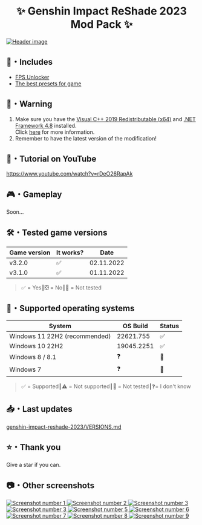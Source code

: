 <div align="center">
    <h1>✨ Genshin Impact ReShade 2023 Mod Pack ✨</h1>
</div>

<a href="Screenshots/new/header.png" title="See preview [header.png]">
    <img src="Screenshots/new/header.png" alt="Header image">
</a>

## 📂・Includes
- [FPS Unlocker](https://github.com/34736384/genshin-fps-unlock)
- [The best presets for game](Data/Reshade/Preset/1.%20Default%20preset%20by%20Sefinek%20(Recommended).ini)

## 📝️・Warning
1. Make sure you have the [Visual C++ 2019 Redistributable (x64)](https://aka.ms/vs/16/release/vc_redist.x64.exe) and [.NET Framework 4.8](https://dotnet.microsoft.com/en-us/download/dotnet-framework/net48) installed.  
Click [here](https://github.com/34736384/genshin-fps-unlock#usage) for more information.
2. Remember to have the latest version of the modification!

## 🎥・Tutorial on YouTube
https://www.youtube.com/watch?v=rDeO26RapAk

## 🎮・Gameplay
Soon...

## 🛠️・Tested game versions
| Game version | It works? | Date       |
|--------------|-----------|------------|
| v3.2.0       | ✅         | 02.11.2022 |
| v3.1.0       | ✅         | 01.11.2022 |
> ✅ = Yes┃❎ = No┃🤔 = Not tested

## 🔧・Supported operating systems
| System                        | OS Build   | Status |
|-------------------------------|------------|:-------|
| Windows 11 22H2 (recommended) | 22621.755  | ✅      |
| Windows 10 22H2               | 19045.2251 | ✅      | 
| Windows 8 / 8.1               | ❓          | 🤔     | 
| Windows 7                     | ❓          | 🤔     | 
> ✅ = Supported┃⚠️ = Not supported┃🤔 = Not tested┃❓= I don't know

## 📥・Last updates
[genshin-impact-reshade-2023/VERSIONS.md](VERSIONS.md)

## ⭐・Thank you
Give a star if you can.

## 📷・Other screenshots
<a href="Screenshots/new/1.png" title="See preview [1.png]">
    <img src="Screenshots/new/1.png" alt="Screenshot number 1">
</a>
<a href="Screenshots/new/2.png" title="See preview [2.png]">
    <img src="Screenshots/new/2.png" alt="Screenshot number 2">
</a>
<a href="Screenshots/new/3.png" title="See preview [3.png]">
    <img src="Screenshots/new/4.png" alt="Screenshot number 3">
</a>
<a href="Screenshots/new/4.png" title="See preview [4.png]">
    <img src="Screenshots/new/3.png" alt="Screenshot number 3">
</a>
<a href="Screenshots/new/5.png" title="See preview [5.png]">
    <img src="Screenshots/new/5.png" alt="Screenshot number 5">
</a>
<a href="Screenshots/new/6.png" title="See preview [6.png]">
    <img src="Screenshots/new/6.png" alt="Screenshot number 6">
</a>
<a href="Screenshots/new/7.png" title="See preview [7.png]">
    <img src="Screenshots/new/7.png" alt="Screenshot number 7">
</a>
<a href="Screenshots/new/8.png" title="See preview [8.png]">
    <img src="Screenshots/new/8.png" alt="Screenshot number 8">
</a>
<a href="Screenshots/new/9.png" title="See preview [9.png]">
    <img src="Screenshots/new/9.png" alt="Screenshot number 9">
</a>